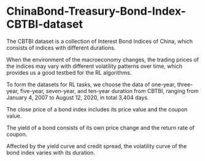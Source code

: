 # ChinaBond-Treasury-Bond-Index-CBTBI-dataset

The CBTBI dataset is a collection of Interest Bond Indices of China, which consists of indices with different durations.

When the environment of the macroeconomy changes, the trading prices of the indices may vary with different volatility patterns over time, which provides us a good testbed for the RL algorithms.

To form the datasets for RL tasks, we choose the data of one-year, three-year, five-year, seven-year, and ten-year duration from CBTBI, ranging from January 4, 2007 to August 12, 2020, in total 3,404 days.

The close price of a bond index includes its price value and the coupon value. 

The yield of a bond consists of its own price change and the return rate of coupon. 

Affected by the yield curve and credit spread, the volatility curve of the bond index varies with its duration.

